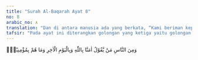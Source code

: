 ```yaml
---
title: "Surah Al-Baqarah Ayat 8"
no: 8
arabic_no: ٨
translation: "Dan di antara manusia ada yang berkata, “Kami beriman kepada Allah dan hari akhir,” padahal sesungguhnya mereka itu bukanlah orang-orang yang beriman."
tafsir: "Pada ayat ini diterangkan golongan yang ketiga yaitu golongan munafik, golongan yang mengaku bahwa mereka beriman, tetapi sebenarnya tidak beriman. Pengakuan mereka tidaklah benar. Mereka mengakui demikian itu untuk mengelabui mata dan mempermainkan orang Islam. \n\nSewaktu Rasul saw hijrah dari Mekah ke Medinah, banyak penduduk Medinah masuk Islam dari kabilah 'Aus dan Khazraj dan beberapa orang Yahudi. Pada mulanya masih belum tampak golongan ini. Tetapi sesudah perang Badar tahun kedua Hijri, yang membawa kemenangan bagi kaum Muslimin, mulailah timbul golongan munafik ini.\n\nAbdullah bin Ubay, seorang pemimpin di Medinah dari kabilah Khazraj, anak dari seorang yang pernah menjadi pemimpin suku Aus dan Khazraj, oleh pengikut-pengikutnya dijadikan calon raja di Medinah. Dia berkata kepada pengikut-pengikutnya, \"Situasi sekarang jelas menunjukkan kemenangan bagi Muhammad\". Kemudian Abdullah bin Ubay dan pengikut-pengikutnya menyatakan masuk Islam tetapi hati mereka tetap membenci. Tujuan mereka hendak menghancurkan kaum Muslimin dari dalam, dengan berbagai macam usaha dan tipu daya. Di antara mereka banyak pula orang Yahudi.\n\nSabda Nabi saw:\n\nPerumpamaan orang munafik seperti seekor anak kambing (yang bingung dan ragu) di antara dua kambing, bolak-balik, kadang-kadang mengikuti yang satu ini, kadang-kadang mengikuti yang lainnya. (Riwayat Muslim dari Ibnu Umar)\n\nMereka bukan termasuk orang-orang yang beriman yang benar dan yang merasakan keagungan Allah swt, mereka tidak pula menyadari bahwa Allah sebenarnya mengetahui perbuatan mereka lahir dan batin. Sekiranya mereka beriman dengan iman yang benar, tentulah mereka tidak melakukan perbuatan yang menyakitkan hati Nabi saw dan kaum Muslimin. Mereka melakukan ibadah salat dan puasa, hanya untuk mengelabui mata umum, sedang hati dan jiwa mereka sesungguhnya tidak menghayati ibadah-ibadah tersebut."
---
```

وَمِنَ النَّاسِ مَنْ يَّقُوْلُ اٰمَنَّا بِاللّٰهِ وَبِالْيَوْمِ الْاٰخِرِ وَمَا هُمْ بِمُؤْمِنِيْنَۘ